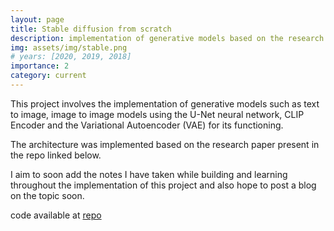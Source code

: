 ```yaml
---
layout: page
title: Stable diffusion from scratch
description: implementation of generative models based on the research paper 
img: assets/img/stable.png
# years: [2020, 2019, 2018]
importance: 2
category: current
---
```


This project involves the implementation of generative models such as text to image, image to image models using the U-Net neural network,
CLIP Encoder and the Variational Autoencoder (VAE) for its functioning.

The architecture was implemented based on the research paper present in the repo linked below.

I aim to soon add the notes I have taken while building and learning throughout the implementation of this project and also
hope to post a blog on the topic soon.

code available at <a href="https://github.com/malharinamdar/luxis">repo</a>
